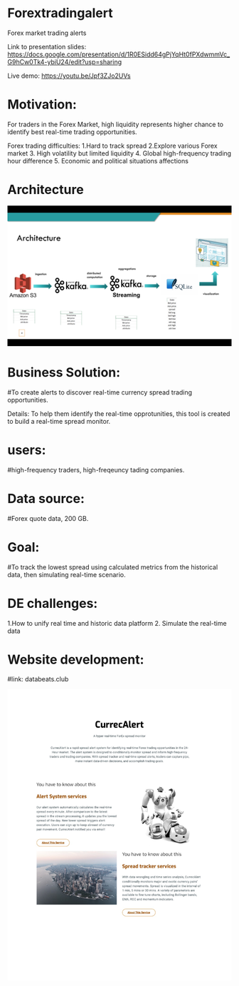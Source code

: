 # Forextradingalert
Forex market trading alerts 

Link to presentation slides: https://docs.google.com/presentation/d/1R0ESidd64gPjYqHt0fPXdwmmVc_G9hCw0Tk4-ybiU24/edit?usp=sharing

Live demo: https://youtu.be/Jpf3ZJo2UVs

# Motivation: 
For traders in the Forex Market, high liquidity represents higher chance to identify best real-time trading opportunities. 

Forex trading difficulties: 
1.Hard to track spread 
2.Explore various Forex market 
3. High volatility but limited liquidity
4. Global high-frequency trading hour difference 
5. Economic and political situations affections

# Architecture
![pipeline](https://github.com/evajryang/CurrecAlert/blob/master/Images/CurrecAlert_Pipeline.png)

# Business Solution: 
#To create alerts to discover real-time currency spread trading opportunities. 

Details: To help them identify the real-time opprotunities, this tool is created to build a real-time spread monitor. 

# users: 
#high-frequency traders, high-freqeuncy tading companies.  

# Data source: 
#Forex quote data, 200 GB.

# Goal: 
#To track the lowest spread using calculated metrics from the historical data, then simulating real-time scenario.

# DE challenges: 

1.How to unify real time and historic data platform
2. Simulate the real-time data

# Website development: 
#link: databeats.club

![website](https://github.com/evajryang/CurrecAlert/blob/master/Images/website%20main%20page.jpg)
